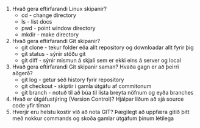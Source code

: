1. Hvað gera eftirfarandi Linux skipanir?
    * cd - change directory
    * ls - list docs
    * pwd - point window directory
    * mkdir - make directory
2. Hvað gera eftirfarandi Git skipanir?
    * git clone - tekur folder eða allt repository og downloadar allt fyrir þig
    * git status - sýnir stöðu git
    * git diff - sýnir mismun á skjali sem er ekki eins á server og local
3. Hvað gera eftirfarandi Git skipanir saman? Hvaða gagn er að þeirri aðgerð?
    * git log - getur séð history fyrir repository
    * git checkout - skiptir í gamla útgáfu af commitonum
    * git branch - notuð til að búa til lista breyta nöfnum og eyða branches
4. Hvað er útgáfustýring (Version Control)? Hjálpar liðum að sjá source code yfir tíman
5. Hverjir eru helstu kostir við að nota GIT? Þægilegt að uppfæra gitið þitt með nokkur commands og skoða gamlar útgáfum þínum létilega
